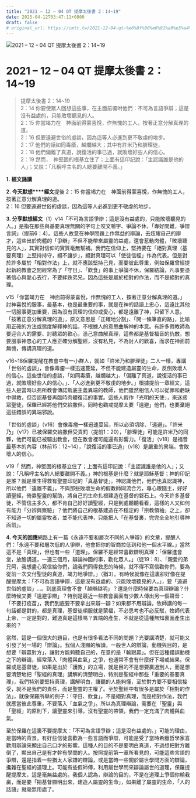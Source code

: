 ```yaml
---
title: "2021 – 12 – 04 QT 提摩太後書 2：14~19"
date: 2025-04-12T03:47:11+0800
draft: false
# original_url: https://cmtc.tw/2021-12-04-qt-%e6%8f%90%e6%91%a9%e5%a4%aa%e5%be%8c%e6%9b%b8-2%ef%bc%9a1419
---
```


![2021 – 12 – 04 QT 提摩太後書 2：14\~19](/images/qt.jpg   "2021 – 12 – 04 QT 提摩太後書 2：14\~19")

# 2021 – 12 – 04 QT 提摩太後書 2：14\~19

> 提摩太後書 2：14\~19  
> 2：14 你要使眾人回想這些事，在主面前囑咐他們：不可為言語爭辯；這是沒有益處的，只能敗壞聽見的人。  
> 2：15 你當竭力在　神面前得蒙喜悅，作無愧的工人，按著正意分解真理的道。  
> 2：16 但要遠避世俗的虛談，因為這等人必進到更不敬虔的地步。  
> 2：17 他們的話如同毒瘡，越爛越大；其中有許米乃和腓理徒，  
> 2：18 他們偏離了真道，說復活的事已過，就敗壞好些人的信心。  
> 2：19 然而，　神堅固的根基立住了；上面有這印記說：「主認識誰是他的人」；又說：「凡稱呼主名的人總要離開不義。」

**1.** **經文誦讀**

**2. 今天默想****經文**提後 2：15 你當竭力在　神面前得蒙喜悅，作無愧的工人，按著正意分解真理的道。  
2：16 但要遠避世俗的虛談，因為這等人必進到更不敬虔的地步。

**3. 分享默想經文**（1）v14「不可為言語爭辯；這是沒有益處的，只能敗壞聽見的人。」是指在那些與基要真理無關的字句上咬文嚼字、爭論不休，「專好問難，爭辯言詞」（提前6：4）。這些人故意在神學問題上作無益的辯論，去炫耀自己的辯才，這些出於肉體的「爭辯」不但不能帶來屬靈的益處，還會惹動肉體，「敗壞聽見的人」，其實對信仰的實質毫無幫補。我們在信仰上，堅持要在「絕對真理（基要真理）上堅持持守，絕不讓步」，絕對真理可以「使徒信經」作為代表。但是對於許多屬於「相對作法」上，就不應該堅持己見，而要彼此尊重，例如保羅曾經提起新約教會之間經常為了「守日」、「飲食」的事上爭論不休，保羅結論，凡事要憑著信心與愛心去行，不要絆跌弟兄，因為這些是屬於相對的作法，而不是絕對的真理。

v15「你當竭力在　神面前得蒙喜悅，作無愧的工人，按著正意分解真理的道。」討神喜悅的服事，最基本，也是最重要的事，就是在神的話語上忠心，這遠比其他一切服事更加重要，因為沒有真理的信仰或愛心，都是遠離了神，只留下人意。「按著正意分解真理的道」，原文意思是「正確地分割」、「開一條筆直的路」，比喻用正確的方法或態度解釋神的話，不根據人的意思曲解神的本意。有許多假教師為要迎合人的需要、討聽眾的歡心，憑己意曲解真理，這些都是基督福音的仇敵。想要服事神忠心的工人應正確分解聖經，沒有私見，不為討人的歡喜，而求在神面前無愧，傳講真理的道。

v16\~18保羅提醒在教會中有一小群人，就如「許米乃和腓理徒」二人一樣，專講「世俗的虛談」，會像毒瘤一樣迅速蔓延，不但不能建造屬靈的生命，反倒敗壞人的信心。這些世俗的虛談，「如同毒瘡，越爛越大」、「偏離了真道，說復活的事已過，就敗壞好些人的信心。」、「人必進到更不敬虔的地步。」根據提前一章經文，這些人是當時以弗所教會傳諾斯底主義異端的教師，他們雖然相信人可以從罪和虧缺中得救，但否認基督再臨時肉體復活的事實。這些人假作「光明的天使」，來迷惑眾聖徒，保羅已經將他們交給撒但。同時也勸戒提摩太要「遠避」他們，也要棄絕這些錯誤的異端邪說。

「世俗的虛談」（v16）會像毒瘤一樣迅速蔓延，所以必須切除、「遠避」。「許米乃」（v17）已被保羅交給撒但受責罰（提前1：20），「腓理徒」可能是許米乃的同夥，他們可能已被驅出教會，但在教會裡可能還有影響力。「復活」（v18）是福音最基本的內容（林前15：12\~14），「說復活的事已過」（v18）是嚴重的異端，會敗壞人的信心。

v19「 然而，神堅固的根基立住了；上面有這印記說：「主認識誰是他的人」；又說：「凡稱呼主名的人總要離開不義。」神的根基是什麼？就是耶穌基督；神的印記是誰？就是重生得救有聖靈印記的「真基督徒」。神認識他們，他們也真認識神，所以他們「遠離不義」，不與那些敗壞生命的假教師同流合污，專心跟隨主，好好讀聖經，倚靠聖靈的幫助，將自己的生命扎根建造在基督的磐石上。今天許多基督徒，不管信主多久，都不肯自己好好讀聖經，只是到處聽聽看看，這樣的人又如何有能力「分辨與察驗」？他們將自己的根基建造在不穩定的「宗教領袖」之上，卻不知道一切的屬靈牧者，並不能代表神，只能把人「在基督裏，完完全全地引導神面前」。

**4. 今天的回應**網路上有一篇《永遠不要和層次不同的人爭辯》的文章，提醒人們：「永遠不要和層次低的人爭辯，他會把你的智商拉低到和他一個水平線。」當然這不是「真理」，但也有一些「道理」。保羅不是經常喜歡辯明真理：「保羅進會堂，放膽講道，一連三個月，辯論神國的事，勸化眾人。」（徒19：8）、「親愛的弟兄阿，我想盡心寫信給你們，論我們同得救恩的時候，就不得不寫信勸你們，要為從前一次交付聖徒的真道，竭力地爭辯。」（猶3）。有時候就像在這裏卻好像在提醒提摩太：「不可為言語爭辯．這是沒有益處的、只能敗壞聽見的人。」，要「遠避世俗的虛談」…。到底真理會不會「越辯越明」？還是什麼時候要為真理辯論？什麼時候又要「遠避爭辯」？特別是最近一些教會裏面有少數人傳出另一個聲音：「不要打疫苗」，我們到底要不要拿出來辯一辯？如果都不用辯論，牧師講的每一句話都是對的，都是真理，基督徒順服就是蒙福，不必思考也不必反駁，牧師代表上帝，一定是對的，難道真是這樣嗎？異端的產生，不就是從這種無知裏面產生出來的？

當然，這是一個很大的題目，也是有很多看法不同的問題？光要講清楚，就可能又引發了另一場的「辯論」。我個人淺顯的解讀，一般世人的辯論，動機與目的，是想要「辯贏對方」，讓對方能夠聽自己的，在意的是「輸跟贏」。但在這種錯誤動機之下的辯論，經常落入「肉體與血氣」之爭，也通常不會有什麼好下場或結果。保羅或是基督徒，如果是出於「護教」的立場，就是目的不是想要贏過別人，而是想要清楚地把「聖經的真理」講解的清楚明白，特別是聖經中那些「重要的基要真理」，我們特別要堅持真理，講解明白，讓聽的人能夠懂，至於對方要不要相信接受，就不是我們的責任，而是聖靈的主權了。至於聖經中有很多是屬於「相對的作法」，就像保羅所舉的例子：「守日、飲食」，不是絕對真理，而是相對作法，我們就應當彼此尊重，不要落入「血氣之爭」。所以為真理辯論，需要在「聖靈」與「聖經」的原則下，讓聖靈來引導，沒有聖靈的帶領，我們一定充滿了肉體與血氣。

至於保羅在這裏不要提摩太：「不可為言語爭辯；這是沒有益處的。」可能的理由，是當時的背景。有好些信徒喜歡為一些言語而爭辯，可能是受了當時希臘哲學家喜歡用辯論來顯出自己口才的影響。這種人的目的不是要明白真道，不過想把對方難倒了，顯出自己是有才幹有學問的人。按照提前第一章所看見的，可能這些言語的爭辯，還是指着一些猶太人家譜的辯論，或是當時一些關於屬世學問方面的辯論，攙雜在聖經的道理上。可能有些假師傅，利用屬世學問來辯論屬世的道理，保羅提醒提摩太，這是毫無益處的。我個人認為，辯論的目的，不是在道理上爭個你輸我贏，而是要「把基督顯明出來，建造人屬靈的生命」，如果離了屬靈的生命，「人的話語」就毫無用處了。